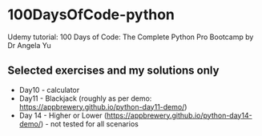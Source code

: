 # 100DaysOfCode-python
Udemy tutorial: 100 Days of Code: The Complete Python Pro Bootcamp  by Dr Angela Yu


## Selected exercises and my solutions only

- Day10 - calculator
- Day11 - Blackjack (roughly as per demo: https://appbrewery.github.io/python-day11-demo/)
- Day 14 - Higher or Lower (https://appbrewery.github.io/python-day14-demo/) - not tested for all scenarios 
